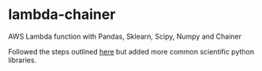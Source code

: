 # lambda-chainer
AWS Lambda function with Pandas, Sklearn, Scipy, Numpy and Chainer

Followed the steps outlined [here](https://serverlesscode.com/post/deploy-scikitlearn-on-lamba/)
 but added more common scientific python libraries.
